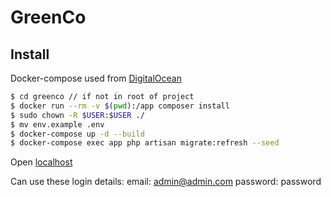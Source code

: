 # GreenCo

## Install

Docker-compose used from [DigitalOcean](https://www.digitalocean.com/community/tutorials/how-to-set-up-laravel-nginx-and-mysql-with-docker-compose)

```sh
$ cd greenco // if not in root of project
$ docker run --rm -v $(pwd):/app composer install
$ sudo chown -R $USER:$USER ./
$ mv env.example .env
$ docker-compose up -d --build
$ docker-compose exec app php artisan migrate:refresh --seed
```

Open [localhost](http://localhost)

Can use these login details:
    email: admin@admin.com
    password: password